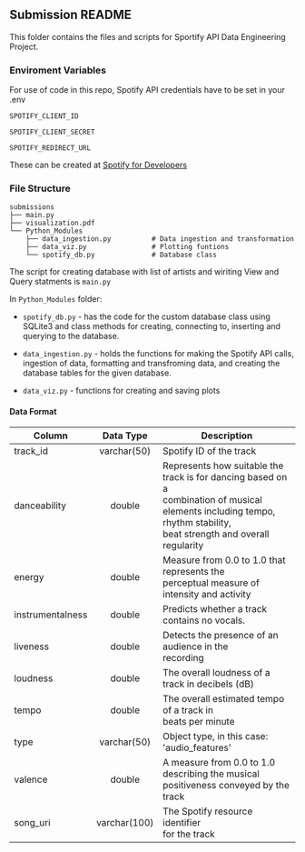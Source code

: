 ## Submission README

This folder contains the files and scripts for Sportify API
    Data Engineering Project.


### Enviroment Variables

For use of code in this repo, Spotify API credentials have to be set in your .env 

`SPOTIFY_CLIENT_ID`

`SPOTIFY_CLIENT_SECRET`

`SPOTIFY_REDIRECT_URL`

These can be created at [Spotify for Developers](https://developer.spotify.com/dashboard/login)

### File Structure

```
submissions
├── main.py
├── visualization.pdf
└── Python_Modules
    ├── data_ingestion.py          # Data ingestion and transformation
    ├── data_viz.py                # Plotting funtions
    └── spotify_db.py              # Database class

```
The script for creating database with list of artists and wiriting View and Query statments 
is 
`main.py`

In `Python_Modules` folder:

* `spotify_db.py` - has the code for the custom database class using
    SQLite3 and class methods for creating, connecting to, inserting
    and querying to the database. 

* `data_ingestion.py` - holds the functions for making the Spotify API calls, 
    ingestion of data, formatting and transfroming data, and creating the 
    database tables for the given database.

* `data_viz.py` - functions for creating and saving plots 


#### Data Format


| Column           |   Data Type  | Description                                                                                                                                                               |
|------------------|:------------:|---------------------------------------------------------------------------------------------------------------------------------------------------------------------------|
| track_id         |  varchar(50) | Spotify ID of the track                                                                                                                                                   |
| danceability     |    double    | Represents how suitable the track is for dancing based on a <br>combination of musical elements including tempo, rhythm stability,<br> beat strength and overall regularity |
| energy           |    double    | Measure from 0.0 to 1.0 that represents the <br>perceptual measure of intensity and activity                                                                              |
| instrumentalness |    double    | Predicts whether a track contains no vocals.                                                                                                                              |
| liveness         |    double    | Detects the presence of an audience in the<br>recording                                                                                                                   |
| loudness         |    double    | The overall loudness of a track in decibels (dB)                                                                                                                          |
| tempo            | double       | The overall estimated tempo of a track in<br>beats per minute                                                                                                             |
| type             |  varchar(50) | Object type, in this case: 'audio_features'                                                                                                                               |
| valence          | double       | A measure from 0.0 to 1.0 describing the musical<br>positiveness conveyed by the track                                                                                    |
| song_uri         | varchar(100) | The Spotify resource identifier <br>for the track                                                                                                                         |
